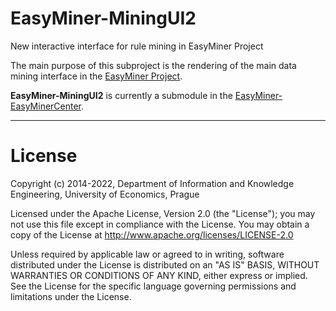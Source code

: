 # EasyMiner-MiningUI2

New interactive interface for rule mining in EasyMiner Project

The main purpose of this subproject is the rendering of the main data mining interface in the [EasyMiner Project](http://easyminer.eu).  

**EasyMiner-MiningUI2** is currently a submodule in the [EasyMiner-EasyMinerCenter](https://github.com/KIZI/EasyMiner-EasyMinerCenter). 

---
# License

   Copyright (c) 2014-2022, Department of Information and Knowledge Engineering, University of Economics, Prague

   Licensed under the Apache License, Version 2.0 (the "License");
   you may not use this file except in compliance with the License.
   You may obtain a copy of the License at http://www.apache.org/licenses/LICENSE-2.0

   Unless required by applicable law or agreed to in writing, software
   distributed under the License is distributed on an "AS IS" BASIS,
   WITHOUT WARRANTIES OR CONDITIONS OF ANY KIND, either express or implied.
   See the License for the specific language governing permissions and limitations under the License.
